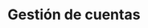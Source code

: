 ---
title: "Gestión de cuentas"
description: "Gestiona las cuentas tanto de ingresos como egresos de manera intantanea, generando reportes de los diferentes estados financieros."
image: "./chart-icon.png"
---